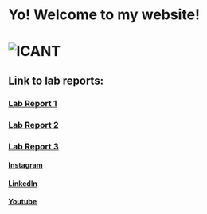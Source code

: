 # **Yo!** Welcome to my website!
# ![ICANT](https://cdn.frankerfacez.com/emoticon/569240/4)

## Link to lab reports:
 ### [Lab Report 1](https://johnpaulonza.github.io/cse15l-lab-reports/lab-report-1-week-2)
  
 ### [Lab Report 2](https://johnpaulonza.github.io/cse15l-lab-reports/lab-report-2-week-4)
 
 ### [Lab Report 3](https://johnpaulonza.github.io/cse15l-lab-reports/lab-report-3-week-6)

#### [Instagram](instagram.com/jahnpahl)
#### [LinkedIn](https://www.linkedin.com/in/johnpaulonza/)
#### [Youtube](https://www.youtube.com/channel/UCqKKCI1FJ8lMbUjSUDr9w9w)
